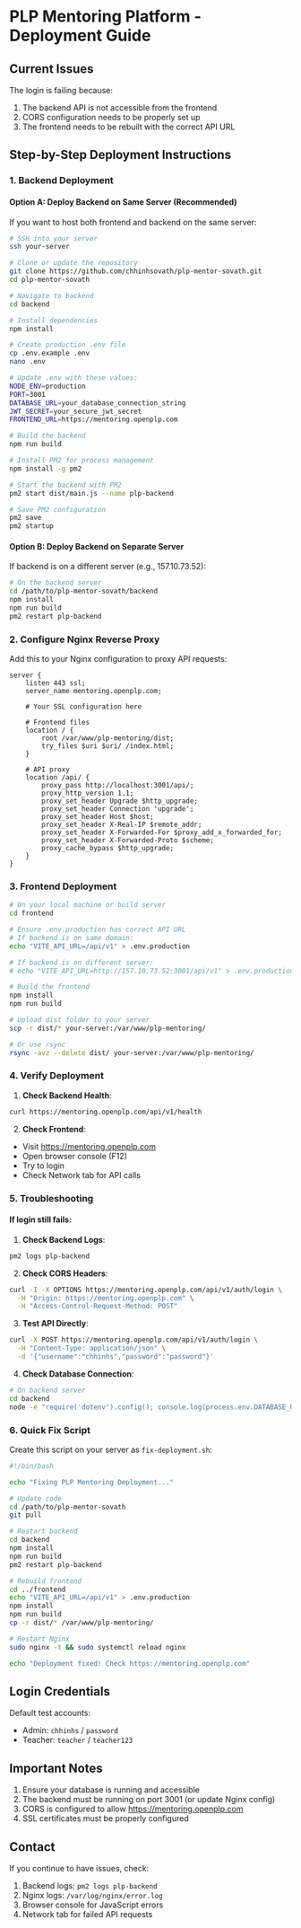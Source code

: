 # PLP Mentoring Platform - Deployment Guide

## Current Issues
The login is failing because:
1. The backend API is not accessible from the frontend
2. CORS configuration needs to be properly set up
3. The frontend needs to be rebuilt with the correct API URL

## Step-by-Step Deployment Instructions

### 1. Backend Deployment

#### Option A: Deploy Backend on Same Server (Recommended)
If you want to host both frontend and backend on the same server:

```bash
# SSH into your server
ssh your-server

# Clone or update the repository
git clone https://github.com/chhinhsovath/plp-mentor-sovath.git
cd plp-mentor-sovath

# Navigate to backend
cd backend

# Install dependencies
npm install

# Create production .env file
cp .env.example .env
nano .env

# Update .env with these values:
NODE_ENV=production
PORT=3001
DATABASE_URL=your_database_connection_string
JWT_SECRET=your_secure_jwt_secret
FRONTEND_URL=https://mentoring.openplp.com

# Build the backend
npm run build

# Install PM2 for process management
npm install -g pm2

# Start the backend with PM2
pm2 start dist/main.js --name plp-backend

# Save PM2 configuration
pm2 save
pm2 startup
```

#### Option B: Deploy Backend on Separate Server
If backend is on a different server (e.g., 157.10.73.52):

```bash
# On the backend server
cd /path/to/plp-mentor-sovath/backend
npm install
npm run build
pm2 restart plp-backend
```

### 2. Configure Nginx Reverse Proxy

Add this to your Nginx configuration to proxy API requests:

```nginx
server {
    listen 443 ssl;
    server_name mentoring.openplp.com;

    # Your SSL configuration here
    
    # Frontend files
    location / {
        root /var/www/plp-mentoring/dist;
        try_files $uri $uri/ /index.html;
    }
    
    # API proxy
    location /api/ {
        proxy_pass http://localhost:3001/api/;
        proxy_http_version 1.1;
        proxy_set_header Upgrade $http_upgrade;
        proxy_set_header Connection 'upgrade';
        proxy_set_header Host $host;
        proxy_set_header X-Real-IP $remote_addr;
        proxy_set_header X-Forwarded-For $proxy_add_x_forwarded_for;
        proxy_set_header X-Forwarded-Proto $scheme;
        proxy_cache_bypass $http_upgrade;
    }
}
```

### 3. Frontend Deployment

```bash
# On your local machine or build server
cd frontend

# Ensure .env.production has correct API URL
# If backend is on same domain:
echo "VITE_API_URL=/api/v1" > .env.production

# If backend is on different server:
# echo "VITE_API_URL=http://157.10.73.52:3001/api/v1" > .env.production

# Build the frontend
npm install
npm run build

# Upload dist folder to your server
scp -r dist/* your-server:/var/www/plp-mentoring/

# Or use rsync
rsync -avz --delete dist/ your-server:/var/www/plp-mentoring/
```

### 4. Verify Deployment

1. **Check Backend Health**:
```bash
curl https://mentoring.openplp.com/api/v1/health
```

2. **Check Frontend**:
- Visit https://mentoring.openplp.com
- Open browser console (F12)
- Try to login
- Check Network tab for API calls

### 5. Troubleshooting

#### If login still fails:

1. **Check Backend Logs**:
```bash
pm2 logs plp-backend
```

2. **Check CORS Headers**:
```bash
curl -I -X OPTIONS https://mentoring.openplp.com/api/v1/auth/login \
  -H "Origin: https://mentoring.openplp.com" \
  -H "Access-Control-Request-Method: POST"
```

3. **Test API Directly**:
```bash
curl -X POST https://mentoring.openplp.com/api/v1/auth/login \
  -H "Content-Type: application/json" \
  -d '{"username":"chhinhs","password":"password"}'
```

4. **Check Database Connection**:
```bash
# On backend server
cd backend
node -e "require('dotenv').config(); console.log(process.env.DATABASE_URL)"
```

### 6. Quick Fix Script

Create this script on your server as `fix-deployment.sh`:

```bash
#!/bin/bash

echo "Fixing PLP Mentoring Deployment..."

# Update code
cd /path/to/plp-mentor-sovath
git pull

# Restart backend
cd backend
npm install
npm run build
pm2 restart plp-backend

# Rebuild frontend
cd ../frontend
echo "VITE_API_URL=/api/v1" > .env.production
npm install
npm run build
cp -r dist/* /var/www/plp-mentoring/

# Restart Nginx
sudo nginx -t && sudo systemctl reload nginx

echo "Deployment fixed! Check https://mentoring.openplp.com"
```

## Login Credentials

Default test accounts:
- Admin: `chhinhs` / `password`
- Teacher: `teacher` / `teacher123`

## Important Notes

1. Ensure your database is running and accessible
2. The backend must be running on port 3001 (or update Nginx config)
3. CORS is configured to allow https://mentoring.openplp.com
4. SSL certificates must be properly configured

## Contact

If you continue to have issues, check:
1. Backend logs: `pm2 logs plp-backend`
2. Nginx logs: `/var/log/nginx/error.log`
3. Browser console for JavaScript errors
4. Network tab for failed API requests